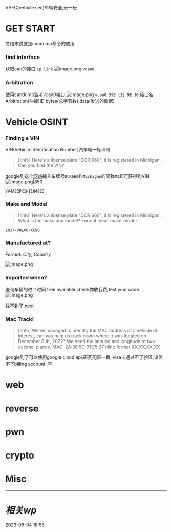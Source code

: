 VSEC(vehicle sec)车辆安全,玩一玩
# GET START
总结来说就是candump命令的使用
### find interface
获取can的接口
`ip link`
![image.png](https://gitee.com/leiye87/typora_picture/raw/master/20230804200153.png)
`vcan0`
### Arbitration
使用candump监听vcan0接口
![image.png](https://gitee.com/leiye87/typora_picture/raw/master/20230804200323.png)
`vcan0 59E [2] 9E 10`
接口名 Arbitration(仲裁)ID bytes(总字节数) data(发送的数据)

# Vehicle OSINT
### Finding a VIN
VIN(Vehicle Identification Number)汽车唯一标识码
>[!info]
>Here's a license plate "DCR 660", it is registered in Michigan. Can you find the VIN?

google到这个[网站](https://vincheck.info/license-plate-search.php?error=e1008)输入车牌号`DCR660`和`Michigan`的简称`MI`即可获得到VIN
![image.png|850](https://gitee.com/leiye87/typora_picture/raw/master/20230804203742.png)

`YV4A22PK1H1184823`
### Make and Model
>[!info]
>Here's a license plate "DCR 660", it is registered in Michigan. What is the make and model?
Format: year-make-model

`2017-VOLVO-XC90`

### Manufactured at?
*Format: City, Country*

![image.png](https://gitee.com/leiye87/typora_picture/raw/master/20230804205919.png)

### Imported when?
查询车辆的进口时间
free available check你收我费,test your code
![image.png](https://gitee.com/leiye87/typora_picture/raw/master/20230804220227.png)

找不到了,next

### Mac Track!
>[!info]
>We've managed to identify the MAC address of a vehicle of interest, can you help us track down where it was located on December 8'th, 2022? We need the latitude and longitude to two decimal places.
MAC: 2A:38:5C:91:E5:27
Hint: format XX.XX,XX.XX

google到了可以使用google cloud api,研究配置一番,
visa卡通过不了验证,设置不了billing account.
卒

# web

# reverse

# pwn

# crypto

# Misc


---
# *相关wp*




2023-08-04   18:58